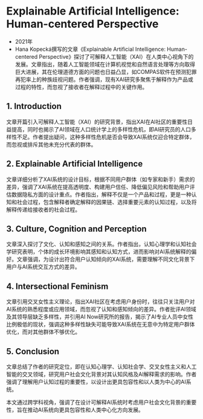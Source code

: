 # Explainable Artificial Intelligence: Human-centered Perspective
- 2021年
- Hana Kopecká撰写的文章《Explainable Artificial Intelligence: Human-centered Perspective》探讨了可解释人工智能（XAI）在人类中心视角下的发展。文章指出，随着人工智能领域在计算机视觉和自然语言处理等方向取得巨大进展，其在伦理道德方面的问题也日益凸显，如COMPAS软件在预测犯罪再犯率上的种族歧视问题。作者强调，现有XAI研究多聚焦于解释作为产品或过程的特性，而忽视了接收者在解释过程中的关键作用。

## 1. Introduction

文章开篇引入可解释人工智能（XAI）的研究背景，指出XAI在AI社区的重要性日益提高，同时也揭示了AI领域在人口统计学上的多样性危机，即AI研究员的人口多样性不足。作者提出疑问，这种多样性危机是否会导致XAI系统仅迎合特定群体，而忽视或排斥其他未充分代表的群体。

## 2. Explainable Artificial Intelligence

文章详细分析了XAI系统的设计目标，根据不同用户群体（如专家和新手）需求的差异，强调了XAI系统在提高透明度、构建用户信任、降低偏见风险和帮助用户评估数据隐私方面的设计重点。作者指出，解释不仅是一个产品和过程，更是一种认知和社会过程，包含解释者确定解释的因果链、选择重要元素的认知过程，以及将解释传递给接收者的社会过程。

## 3. Culture, Cognition and Perception

文章深入探讨了文化、认知和感知之间的关系。作者指出，认知心理学和认知社会学研究表明，个体的成长环境影响其感知和认知方式，进而影响对AI系统解释的偏好。文章强调，为设计出符合用户认知倾向的XAI系统，需要理解不同文化背景下用户与AI系统交互方式的差异。

## 4. Intersectional Feminism

文章引用交叉女性主义理论，指出XAI社区在考虑用户身份时，往往只关注用户对AI系统的熟悉程度或应用领域，而忽视了认知和感知倾向的差异。作者批评AI领域及其领导层缺乏多样性，并引用AI Now研究所的报告，揭示了AI专业人员中女性比例极低的现状，强调这种多样性缺失可能导致XAI系统在无意中为特定用户群体优化，而对其他群体不够优化。

## 5. Conclusion

文章总结了作者的研究定位，即在认知心理学、认知社会学、交叉女性主义和人工智能的交叉领域，研究用户社会文化背景对其认知风格及AI解释需求的影响。作者强调了理解用户认知过程的重要性，以设计出更具包容性和以人类为中心的AI系统。

本文通过跨学科视角，强调了在设计可解释AI系统时考虑用户社会文化背景的重要性，旨在推动AI系统向更具包容性和人类中心化方向发展。